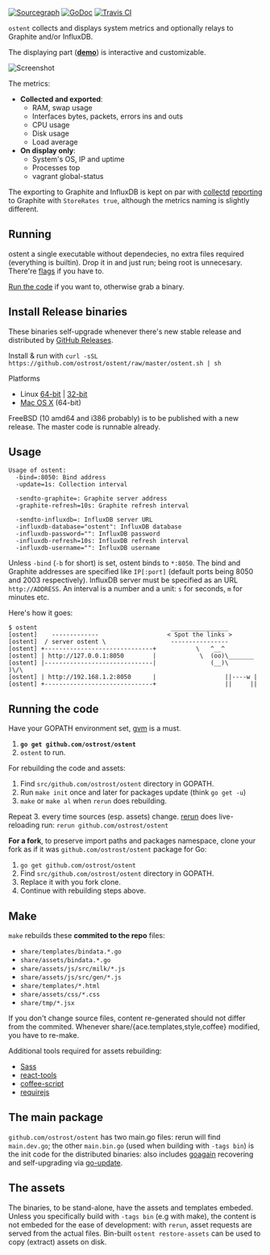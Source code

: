[![Sourcegraph](https://sourcegraph.com/api/repos/github.com/ostrost/ostent/.badges/status.svg)](https://sourcegraph.com/github.com/ostrost/ostent)
[![GoDoc](https://godoc.org/github.com/ostrost/ostent?status.svg)](https://godoc.org/github.com/ostrost/ostent)
[![Travis CI](https://travis-ci.org/ostrost/ostent.svg?branch=master)](https://travis-ci.org/ostrost/ostent)

`ostent` collects and displays system metrics and optionally relays to Graphite and/or InfluxDB.

The displaying part ([**demo**](http://demo.ostrost.com/)) is interactive and customizable.

![Screenshot](https://www.ostrost.com/ostent/screenshot.png)

The metrics:
- **Collected and exported**:
  - RAM, swap usage
  - Interfaces bytes, packets, errors ins and outs
  - CPU usage
  - Disk usage
  - Load average
- **On display only**:
  - System's OS, IP and uptime
  - Processes top
  - vagrant global-status

The exporting to Graphite and InfluxDB is kept on par with [collectd](https://collectd.org/)
[reporting](https://collectd.org/wiki/index.php/Plugin:Write_Graphite) to Graphite with `StoreRates true`,
although the metrics naming is slightly different.

## Running

ostent a single executable without dependecies, no extra files required (everything is builtin).
Drop it in and just run; being root is unnecesary. There're [flags](#usage) if you have to.

[Run the code](#running-the-code) if you want to, otherwise grab a binary.

## Install Release binaries

These binaries self-upgrade whenever there's new stable release and
distributed by [GitHub Releases](https://github.com/ostrost/ostent/releases).

Install & run with `curl -sSL https://github.com/ostrost/ostent/raw/master/ostent.sh | sh`

Platforms

   - Linux [64-bit](https://github.com/ostrost/ostent/releases/download/v0.2.0/Linux.x86_64) | [32-bit](https://github.com/ostrost/ostent/releases/download/v0.2.0/Linux.i686)
   - [Mac OS X](https://github.com/ostrost/ostent/releases/download/v0.2.0/Darwin.x86_64) (64-bit)

FreeBSD (10 amd64 and i386 probably) is to be published with a new release.
The master code is runnable already.

## Usage

```
Usage of ostent:
  -bind=:8050: Bind address
  -update=1s: Collection interval

  -sendto-graphite=: Graphite server address
  -graphite-refresh=10s: Graphite refresh interval

  -sendto-influxdb=: InfluxDB server URL
  -influxdb-database="ostent": InfluxDB database
  -influxdb-password="": InfluxDB password
  -influxdb-refresh=10s: InfluxDB refresh interval
  -influxdb-username="": InfluxDB username
```

Unless `-bind` (`-b` for short) is set, ostent binds to `*:8050`.
The bind and Graphite addresses are specified like `IP[:port]`
(default ports being 8050 and 2003 respectively).
InfluxDB server must be specified as an URL `http://ADDRESS`.
An interval is a number and a unit: `s` for seconds, `m` for minutes etc.

Here's how it goes:

```
$ ostent                                     ________________
[ostent]    -------------                   < Spot the links >
[ostent]  / server ostent \                  ----------------
[ostent] +------------------------------+           \   ^__^
[ostent] | http://127.0.0.1:8050        |            \  (oo)\_______
[ostent] |------------------------------|               (__)\       )\/\
[ostent] | http://192.168.1.2:8050      |                   ||----w |
[ostent] +------------------------------+                   ||     ||
```

## Running the code

Have your GOPATH environment set,
[gvm](https://github.com/moovweb/gvm) is a must.

1. **`go get github.com/ostrost/ostent`**
2. `ostent` to run.

For rebuilding the code and assets:

1. Find `src/github.com/ostrost/ostent` directory in GOPATH.
2. Run `make init` once and later for packages update (think `go get -u`)
3. `make` or `make al` when `rerun` does rebuilding.

Repeat 3. every time sources (esp. assets) change.
[rerun](https://github.com/skelterjohn/rerun) does live-reloading run:
`rerun github.com/ostrost/ostent`

**For a fork**, to preserve import paths and packages namespace,
clone your fork as if it was `github.com/ostrost/ostent` package for Go:

1. `go get github.com/ostrost/ostent`
2. Find `src/github.com/ostrost/ostent` directory in GOPATH.
3. Replace it with you fork clone.
4. Continue with rebuilding steps above.

## Make

`make` rebuilds these **commited to the repo** files:
- `share/templates/bindata.*.go`
- `share/assets/bindata.*.go`
- `share/assets/js/src/milk/*.js`
- `share/assets/js/src/gen/*.js`
- `share/templates/*.html`
- `share/assets/css/*.css`
- `share/tmp/*.jsx`

If you don't change source files, content re-generated
should not differ from the commited. Whenever
share/{ace.templates,style,coffee} modified,
you have to re-make.

Additional tools required for assets rebuilding:
- [Sass](http://sass-lang.com/install)
- [react-tools](https://www.npmjs.org/package/react-tools)
- [coffee-script](https://www.npmjs.com/package/coffee-script)
- [requirejs](https://www.npmjs.org/package/requirejs)

## The main package

`github.com/ostrost/ostent` has two main.go files:
rerun will find `main.dev.go`; the other `main.bin.go`
(used when building with `-tags bin`) is the init code for
the distributed binaries: also includes
[goagain](https://github.com/rcrowley/goagain) recovering and
self-upgrading via [go-update](https://github.com/inconshreveable/go-update).

## The assets

The binaries, to be stand-alone, have the assets and templates embeded.
Unless you specifically build with `-tags bin` (e.g with make),
the content is not embeded for the ease of development:
with `rerun`, asset requests are served from the actual files.
Bin-built `ostent restore-assets` can be used to copy (extract) assets on disk.
